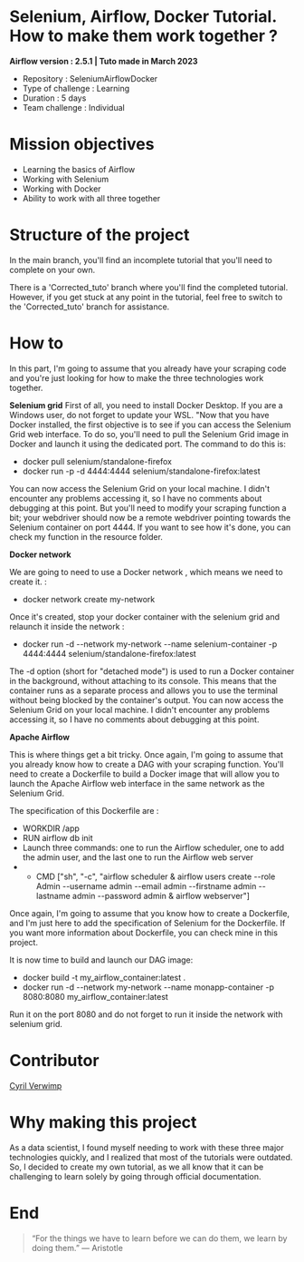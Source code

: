 # Selenium, Airflow, Docker Tutorial. How to make them work together ?

__Airflow version : 2.5.1 | Tuto made in March 2023__

* Repository : SeleniumAirflowDocker
* Type of challenge : Learning
* Duration : 5 days
* Team challenge : Individual

# Mission objectives

* Learning the basics of Airflow
* Working with Selenium
* Working with Docker
* Ability to work with all three together

# Structure of the project

In the main branch, you'll find an incomplete tutorial that you'll need to complete on your own.

There is a 'Corrected_tuto' branch where you'll find the completed tutorial. However, if you get stuck at any point in the tutorial, feel free to switch to the 'Corrected_tuto' branch for assistance.

# How to 

In this part, I'm going to assume that you already have your scraping code and you're just looking for how to make the three technologies work together.

__Selenium grid__
First of all, you need to install Docker Desktop. If you are a Windows user, do not forget to update your WSL.
"Now that you have Docker installed, the first objective is to see if you can access the Selenium Grid web interface. To do so, you'll need to pull the Selenium Grid image in Docker and launch it using the dedicated port. The command to do this is:
* docker pull selenium/standalone-firefox     
* docker run -p -d 4444:4444 selenium/standalone-firefox:latest  

You can now access the Selenium Grid on your local machine. I didn't encounter any problems accessing it, so I have no comments about debugging at this point. But you'll need to modify your scraping function a bit; your webdriver should now be a remote webdriver pointing towards the Selenium container on port 4444. If you want to see how it's done, you can check my function in the resource folder.

__Docker network__

We are going to need to use a Docker network , which means we need to create it. :
* docker network create my-network 

Once it's created, stop your docker container with the selenium grid and relaunch it inside the network : 
* docker run -d --network my-network --name selenium-container -p 4444:4444 selenium/standalone-firefox:latest

The -d option (short for "detached mode") is used to run a Docker container in the background, without attaching to its console. This means that the container runs as a separate process and allows you to use the terminal without being blocked by the container's output.
You can now access the Selenium Grid on your local machine. I didn't encounter any problems accessing it, so I have no comments about debugging at this point.

__Apache Airflow__

This is where things get a bit tricky. Once again, I'm going to assume that you already know how to create a DAG with your scraping function.
You'll need to create a Dockerfile to build a Docker image that will allow you to launch the Apache Airflow web interface in the same network as the Selenium Grid.

The specification of this Dockerfile are : 
* WORKDIR /app
* RUN airflow db init
* Launch three commands: one to run the Airflow scheduler, one to add the admin user, and the last one to run the Airflow web server
* * CMD ["sh", "-c", "airflow scheduler & airflow users  create --role Admin --username admin --email admin --firstname admin --lastname admin --password admin & airflow webserver"]

Once again, I'm going to assume that you know how to create a Dockerfile, and I'm just here to add the specification of Selenium for the Dockerfile. If you want more information about Dockerfile, you can check mine in this project.

It is now time to build and launch our DAG image:
* docker build -t my_airflow_container:latest .   
* docker run -d --network my-network --name monapp-container -p 8080:8080 my_airflow_container:latest

Run it on the port 8080 and do not forget to run it inside the network with selenium grid.

# Contributor 

[Cyril Verwimp](https://www.linkedin.com/in/cyril-verwimp-8a0457208/)

# Why making this project
As a data scientist, I found myself needing to work with these three major technologies quickly, and I realized that most of the tutorials were outdated. So, I decided to create my own tutorial, as we all know that it can be challenging to learn solely by going through official documentation.
# End
>“For the things we have to learn before we can do them, we learn by doing them.”
― Aristotle